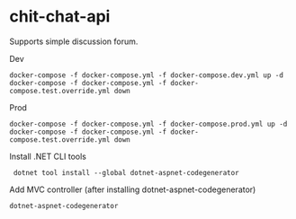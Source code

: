 # chit-chat-api
Supports simple discussion forum.

Dev
```
docker-compose -f docker-compose.yml -f docker-compose.dev.yml up -d
docker-compose -f docker-compose.yml -f docker-compose.test.override.yml down
```

Prod
```
docker-compose -f docker-compose.yml -f docker-compose.prod.yml up -d
docker-compose -f docker-compose.yml -f docker-compose.test.override.yml down
```

Install .NET CLI tools
```
 dotnet tool install --global dotnet-aspnet-codegenerator
```

Add MVC controller (after installing dotnet-aspnet-codegenerator)
```
dotnet-aspnet-codegenerator
```